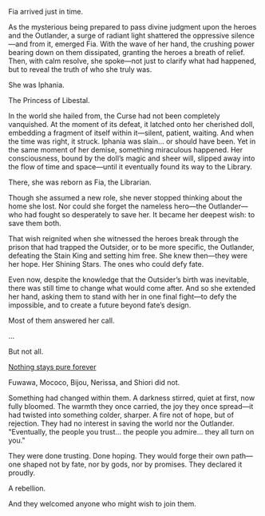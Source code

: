 Fia arrived just in time.

As the mysterious being prepared to pass divine judgment upon the heroes and the Outlander, a surge of radiant light shattered the oppressive silence—and from it, emerged Fia. With the wave of her hand, the crushing power bearing down on them dissipated, granting the heroes a breath of relief. Then, with calm resolve, she spoke—not just to clarify what had happened, but to reveal the truth of who she truly was.

She was Iphania.

The Princess of Libestal.

In the world she hailed from, the Curse had not been completely vanquished. At the moment of its defeat, it latched onto her cherished doll, embedding a fragment of itself within it—silent, patient, waiting. And when the time was right, it struck. Iphania was slain... or should have been. Yet in the same moment of her demise, something miraculous happened. Her consciousness, bound by the doll’s magic and sheer will, slipped away into the flow of time and space—until it eventually found its way to the Library.

There, she was reborn as Fia, the Librarian.

Though she assumed a new role, she never stopped thinking about the home she lost. Nor could she forget the nameless hero—the Outlander—who had fought so desperately to save her. It became her deepest wish: to save them both.

That wish reignited when she witnessed the heroes break through the prison that had trapped the Outsider, or to be more specific, the Outlander, defeating the Stain King and setting him free. She knew then—they were her hope. Her Shining Stars. The ones who could defy fate.

Even now, despite the knowledge that the Outsider’s birth was inevitable, there was still time to change what would come after. And so she extended her hand, asking them to stand with her in one final fight—to defy the impossible, and to create a future beyond fate’s design.

Most of them answered her call.

...

But not all.

[Nothing stays pure forever](#embed:https://www.youtube.com/live/b-jTHH6GK5w?t=7224)

Fuwawa, Mococo, Bijou, Nerissa, and Shiori did not.

Something had changed within them. A darkness stirred, quiet at first, now fully bloomed. The warmth they once carried, the joy they once spread—it had twisted into something colder, sharper. A fire not of hope, but of rejection. They had no interest in saving the world nor the Outlander. "Eventually, the people you trust... the people you admire... they all turn on you."

They were done trusting. Done hoping. They would forge their own path—one shaped not by fate, nor by gods, nor by promises. They declared it proudly.

A rebellion.

And they welcomed anyone who might wish to join them.